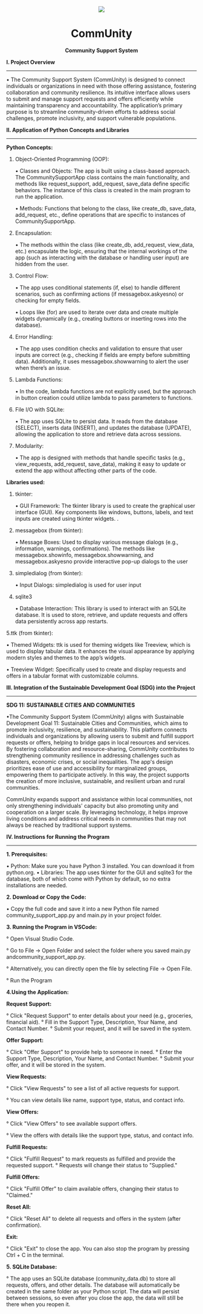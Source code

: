 <div align="center"> <img src="https://github.com/user-attachments/assets/dc6b5547-8896-4f19-a15a-5260dbf9955d">

  # CommUnity
 **Community Support System**</div>
 

**I. Project Overview**

------------------------------------------

  • The Community Support System (CommUnity) is designed to connect individuals or organizations in need with those offering assistance, fostering collaboration and community resilience. Its intuitive interface allows users to submit and manage support requests and offers efficiently while maintaining transparency and accountability. The application’s primary purpose is to streamline community-driven efforts to address social challenges, promote inclusivity, and support vulnerable populations.


**II. Application of Python Concepts and Libraries**

------------------------------------------
      
**Python Concepts:**


   1. Object-Oriented Programming (OOP):
      
         • Classes and Objects: The app is built using a class-based approach. The CommunitySupportApp class contains the main functionality, and methods like request_support, add_request, save_data define 
         specific behaviors. The instance of this class is created in the main program to run the application.

         • Methods: Functions that belong to the class, like create_db, save_data, add_request, etc., define operations that are specific to instances of CommunitySupportApp.
    

   2. Encapsulation:

         •  The methods within the class (like create_db, add_request, view_data, etc.) encapsulate the logic, ensuring that the internal workings of the app (such as interacting with the database or handling user input) are hidden from the user.

   3. Control Flow:
      
         • The app uses conditional statements (if, else) to handle different scenarios, such as confirming actions (if messagebox.askyesno) or checking for empty fields.

         • Loops like (for) are used to iterate over data and create multiple widgets dynamically (e.g., creating buttons or inserting rows into the database).

   4. Error Handling:
       
         • The app uses condition checks and validation to ensure that user inputs are correct (e.g., checking if fields are empty before submitting data). Additionally, it uses messagebox.showwarning to alert the user when there’s an issue.

   5. Lambda Functions:
       
         • In the code, lambda functions are not explicitly used, but the approach in button creation could utilize lambda to pass parameters to functions.

   6. File I/O with SQLite:
       
         • The app uses SQLite to persist data. It reads from the database (SELECT), inserts data (INSERT), and updates the database (UPDATE), allowing the application to store and retrieve data across sessions.

   7. Modularity:
       
        • The app is designed with methods that handle specific tasks (e.g., view_requests, add_request, save_data), making it easy to update or extend the app without affecting other parts of the code. 
      

**Libraries used:**

   1. tkinter:
    
        • GUI Framework: The tkinter library is used to create the graphical user interface (GUI). Key components like windows, buttons, labels, and text inputs are created using tkinter widgets.
.
 
  2. messagebox (from tkinter):
    
       • Message Boxes: Used to display various message dialogs (e.g., information, warnings, confirmations). The methods like messagebox.showinfo, messagebox.showwarning, and messagebox.askyesno provide interactive pop-up dialogs to the user


  3. simpledialog (from tkinter):
    
      • Input Dialogs: simpledialog is used for user input 
        
  4. sqlite3
    
      • Database Interaction: This library is used to interact with an SQLite database. It is used to store, retrieve, and update requests and offers data persistently across app restarts.
     
  5.ttk (from tkinter):

   • Themed Widgets: ttk is used for theming widgets like Treeview, which is used to display tabular data. It enhances the visual appearance by applying modern styles and themes to the app’s widgets.

   • Treeview Widget: Specifically used to create and display requests and offers in a tabular format with customizable columns.
     

**III. Integration of the Sustainable Development Goal (SDG) into the Project**

------------------------------------------

**SDG 11: SUSTAINABLE CITIES AND COMMUNITIES**

  •The Community Support System (CommUnity) aligns with Sustainable Development Goal 11: Sustainable Cities and Communities, which aims to promote inclusivity, resilience, and sustainability. This platform connects individuals and organizations by allowing users to submit and fulfill support requests or offers, helping to bridge gaps in local resources and services. By fostering collaboration and resource-sharing, CommUnity contributes to strengthening community resilience in addressing challenges such as disasters, economic crises, or social inequalities. The app's design prioritizes ease of use and accessibility for marginalized groups, empowering them to participate actively. In this way, the project supports the creation of more inclusive, sustainable, and resilient urban and rural communities.

CommUnity expands support and assistance within local communities, not only strengthening individuals' capacity but also promoting unity and cooperation on a larger scale. By leveraging technology, it helps improve living conditions and address critical needs in communities that may not always be reached by traditional support systems.

**IV. Instructions for Running the Program**

------------------------------------------

 **1. Prerequisites:**
    
  • Python: Make sure you have Python 3 installed. You can download it from python.org.
  • Libraries: The app uses tkinter for the GUI and sqlite3 for the database, both of which come with Python by default, so no extra installations are needed.
     
 **2. Download or Copy the Code:**
    
  • Copy the full code and save it into a new Python file named community_support_app.py and main.py in your project folder.
  
  

 **3. Running the Program in VSCode:**

   ° Open Visual Studio Code.
    
   ° Go to File → Open Folder and select the folder where you saved main.py andcommunity_support_app.py.
   
   ° Alternatively, you can directly open the file by selecting File → Open File.
   
   °  Run the Program
   
 **4.Using the Application:**
  
  **Request Support:**

° Click "Request Support" to enter details about your need (e.g., groceries, financial aid).
° Fill in the Support Type, Description, Your Name, and Contact Number.
° Submit your request, and it will be saved in the system.

 **Offer Support:**

° Click "Offer Support" to provide help to someone in need.
° Enter the Support Type, Description, Your Name, and Contact Number.
° Submit your offer, and it will be stored in the system.

 **View Requests:**

° Click "View Requests" to see a list of all active requests for support.

° You can view details like name, support type, status, and contact info.

 **View Offers:**

° Click "View Offers" to see available support offers.

° View the offers with details like the support type, status, and contact info.

 **Fulfill Requests:**

° Click "Fulfill Request" to mark requests as fulfilled and provide the requested support.
° Requests will change their status to "Supplied."

 **Fulfill Offers:**

° Click "Fulfill Offer" to claim available offers, changing their status to "Claimed."

 **Reset All:**

° Click "Reset All" to delete all requests and offers in the system (after confirmation).

 **Exit:**

° Click "Exit" to close the app. You can also stop the program by pressing Ctrl + C in the terminal.


**5. SQLite Database:**

° The app uses an SQLite database (community_data.db) to store all requests, offers, and other details. The database will automatically be created in the same folder as your Python script. The data will persist between sessions, so even after you close the app, the data will still be there when you reopen it.



 
